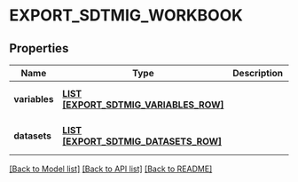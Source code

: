 # EXPORT_SDTMIG_WORKBOOK

## Properties
Name | Type | Description | Notes
------------ | ------------- | ------------- | -------------
**variables** | [**LIST [EXPORT_SDTMIG_VARIABLES_ROW]**](ExportSdtmigVariablesRow.md) |  | [optional] [default to null]
**datasets** | [**LIST [EXPORT_SDTMIG_DATASETS_ROW]**](ExportSdtmigDatasetsRow.md) |  | [optional] [default to null]

[[Back to Model list]](../README.md#documentation-for-models) [[Back to API list]](../README.md#documentation-for-api-endpoints) [[Back to README]](../README.md)



